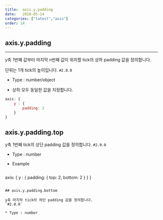 ```yaml
---
title:  axis.y.padding
date:   2018-05-14
categories: ["latest","axis"]
order: 14
---
```


## axis.y.padding
---

y축 1번째 값부터 마지막 n번째 값이 위치할 tick의 상하 padding 값을 정의합니다.

단위는 1개 tick의 높이입니다.
`#2.0.0`

* Type : number/object

* 상하 모두 동일한 값을 지정합니다.


```javascript
axis: {
	y : {
		padding: 2
	}
}
```

## axis.y.padding.top

y축 1번째 tick의 상단 padding 값을 정의합니다.
`#2.0.0`

* Type : number

* Example

  ```javascript
axis: {
	y : {
		padding:  {
			top: 2,
			bottom: 2
		}
	}
}
```

## axis.y.padding.bottom

y축 마지막 tick의 하단 padding 값을 정의합니다.
`#2.0.0`

* Type : number

